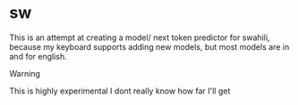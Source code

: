 # sw

This is an attempt at creating a model/ next token predictor for swahili, because my
keyboard supports adding new models, but most models are in and for english.

> [!WARNING]
>
> This is highly experimental
> I dont really know how far I'll get
